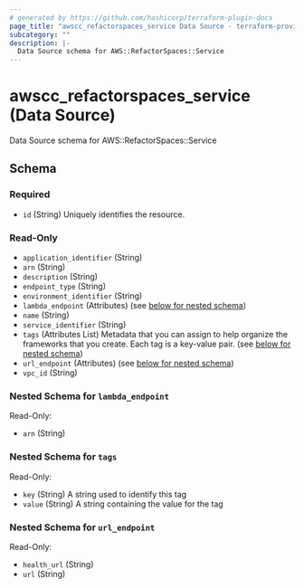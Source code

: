 ```yaml
---
# generated by https://github.com/hashicorp/terraform-plugin-docs
page_title: "awscc_refactorspaces_service Data Source - terraform-provider-awscc"
subcategory: ""
description: |-
  Data Source schema for AWS::RefactorSpaces::Service
---
```


# awscc_refactorspaces_service (Data Source)

Data Source schema for AWS::RefactorSpaces::Service



<!-- schema generated by tfplugindocs -->
## Schema

### Required

- `id` (String) Uniquely identifies the resource.

### Read-Only

- `application_identifier` (String)
- `arn` (String)
- `description` (String)
- `endpoint_type` (String)
- `environment_identifier` (String)
- `lambda_endpoint` (Attributes) (see [below for nested schema](#nestedatt--lambda_endpoint))
- `name` (String)
- `service_identifier` (String)
- `tags` (Attributes List) Metadata that you can assign to help organize the frameworks that you create. Each tag is a key-value pair. (see [below for nested schema](#nestedatt--tags))
- `url_endpoint` (Attributes) (see [below for nested schema](#nestedatt--url_endpoint))
- `vpc_id` (String)

<a id="nestedatt--lambda_endpoint"></a>
### Nested Schema for `lambda_endpoint`

Read-Only:

- `arn` (String)


<a id="nestedatt--tags"></a>
### Nested Schema for `tags`

Read-Only:

- `key` (String) A string used to identify this tag
- `value` (String) A string containing the value for the tag


<a id="nestedatt--url_endpoint"></a>
### Nested Schema for `url_endpoint`

Read-Only:

- `health_url` (String)
- `url` (String)


